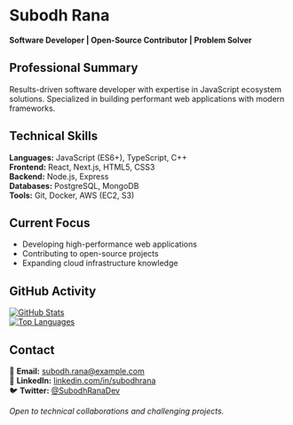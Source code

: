 # Subodh Rana  
**Software Developer | Open-Source Contributor | Problem Solver**

## Professional Summary  
Results-driven software developer with expertise in JavaScript ecosystem solutions. Specialized in building performant web applications with modern frameworks.

## Technical Skills  
**Languages:** JavaScript (ES6+), TypeScript, C++  
**Frontend:** React, Next.js, HTML5, CSS3  
**Backend:** Node.js, Express  
**Databases:** PostgreSQL, MongoDB  
**Tools:** Git, Docker, AWS (EC2, S3)  

## Current Focus  
- Developing high-performance web applications  
- Contributing to open-source projects  
- Expanding cloud infrastructure knowledge  

## GitHub Activity  
[![GitHub Stats](https://github-readme-stats.vercel.app/api?username=Subodhrana390&show_icons=true&theme=dark)](https://github.com/Subodhrana390)  
[![Top Languages](https://github-readme-stats.vercel.app/api/top-langs/?username=Subodhrana390&layout=compact&theme=dark)](https://github.com/Subodhrana390)  

## Contact  
📧 **Email:** subodh.rana@example.com  
🔗 **LinkedIn:** [linkedin.com/in/subodhrana](https://www.linkedin.com/in/subodhrana)  
🐦 **Twitter:** [@SubodhRanaDev](https://twitter.com/SubodhRana389)  

*Open to technical collaborations and challenging projects.*

